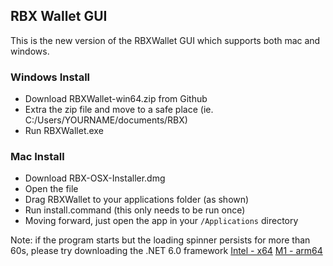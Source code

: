 ## RBX Wallet GUI

This is the new version of the RBXWallet GUI which supports both mac and windows.

### Windows Install

- Download RBXWallet-win64.zip from Github
- Extra the zip file and move to a safe place (ie. C:/Users/YOURNAME/documents/RBX)
- Run RBXWallet.exe

### Mac Install

- Download RBX-OSX-Installer.dmg
- Open the file
- Drag RBXWallet to your applications folder (as shown)
- Run install.command (this only needs to be run once)
- Moving forward, just open the app in your `/Applications` directory

Note: if the program starts but the loading spinner persists for more than 60s, please try downloading the .NET 6.0 framework
[Intel - x64](https://dotnet.microsoft.com/en-us/download/dotnet/thank-you/sdk-6.0.201-macos-x64-installer)
[M1 - arm64](https://dotnet.microsoft.com/en-us/download/dotnet/thank-you/sdk-6.0.201-macos-arm64-installer)

